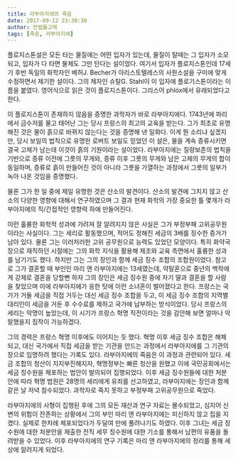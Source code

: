```yaml
---
title: 라부아지에의 죽음
date: 2017-09-12 23:30:30
author: 만렙돌고래
tags: [죽음, 라부아지에]
---
```


플로지스톤설은 모든 타는 물질에는 어떤 입자가 있는데, 물질이 탈때는 그 입자가 소모되고, 입자가 다 타면 물체도 그만 탄다는 설이었다. 여기서 입자가 플로지스톤인데 17세기 후반 독일의 화학자인 베허J. Becher가 아리스토텔레스의 사원소설을 구미에 맞게 수정하면서 제기한 설이다. 그의 제자인 슈탈G. Stahl이 이 입자에 플로기스톤이라는 이름을 붙였다. 영어식으로 읽은 것이 플로지스톤이다. 그리스어 phlóx에서 유래되었다고 한다.

이 플로지스톤이 존재하지 않음을 증명한 과학자가 바로 라부아지에다. 1743년에 파리에서 금수저를 물고 태어난 그는 당시 프랑스의 최고의 교육을 받는다. 그가 최초로 유명해진 것은 물이 흙으로 바뀌지 않는다는 것을 증명해 낸 일화다. 이게 뭔 소리냐 싶겠지만, 당시 보일의 법칙으로 유명한 로버트 보일도 믿었던 이 설은, 물을 계속 증류시키면 결국 고체가 남는데 이것이 흙의 기원이라는 설이었다. 라부아지에는 질량보존의 법칙을 기반으로 증류 이전에 그릇의 무게와, 증류 이후 그릇의 무게와 남은 고체의 무게의 합이 동일하며, 증류로 흙이 만들어진 것이 아니라 그릇을 가열하는 과정에서 그릇의 일부가 녹아 나온 것임을 증명했다.

물론 그가 한 일 중에 제일 유명한 것은 산소의 발견이다. 산소의 발견에 그치지 않고 산소의 다양한 영향에 대해서 연구하였으며 그 결과 현재 화학의 가장 중요한 틀 몇개가 라부아지에의 직/간접적인 영향력 하에 만들어진다.

이런 훌륭한 화학적 성과에 가려져 잘 알려지지 않은 사실은 그가 부정부패 고위공무원이라는 사실이다. 그는 세리로 활동했으며, 적어도 정해진 세금의 3배를 징수한 증거가 남아 있다. 물론 그는 이러저러한 고위 공무원으로 능력도 있었던 모양이다. 특히 화약국장으로 재직하던 시절에는 그의 화학 지식을 활용해 제조와 교육 측면에서 훌륭한 성과를 남기기도 했다. 하지만 그는 그의 장인과 함께 세금 징수 조합의 조합원이었다. 참고로 그가 결혼할 때 부인인 마리 앤 라부아지에는 13세였는데, 약탈혼으로 중년의 백작에게 강제로 결혼을 당할뻔 하자 그의 장인은 세금 징수원 중에 자기 딸과 결혼을 할 사람을 찾았으며 이에 라부아지에가 응한 탓에 이런 소녀혼이 벌어졌다고 한다. 프랑스는 국가가 거둘 세금을 직접 거두는 대신 세금 징수 조합을 두고, 이 세금 징수 조합의 지역별 대리인이 세금을 거둔 후 수수료를 제하고 국가에 납부하는 방식이었다. 당시 프랑스의 세리는 악명이 높았는데, 이 시기가 프랑스 혁명 직전이라는 것을 감안해 보면 얼마나 악랄했을지 짐작이 가능하겠다.

그의 경력은 프랑스 혁명 이후에도 이어지는 듯 했다. 혁명 이후 세금 징수 조합은 해체되고, 대신 국가에서 직접 세금을 받는 기관을 만드는 과정에서 라부아지에를 그 기관의 장으로 임명하려 했다는 기록도 있다. 라부아지에의 죽음은 이 과정과 관련되어 있다. 세금 조합의 청산이 지지부진해지자, 혁명정부는 빠른 청산을 원했고 이에 국민공회에서는 세금 징수원을 체포하는 법안이 발의되어 집행되었다. 이후 세금 징수원들에 대한 처분안에 따라 혁명 법원은 28명의 세리에게 유죄를 선고하였고, 라부아지에는 장인과 함께 같은 날 저녁 참수되었다. 과학자로 죽지 못하고 부정부패 고위공무원으로 죽었다.

라부아지에의 사형이 집행된 후에 그의 모든 재산과 연구 자료는 몰수되었고, 심지어 신변의 위험이 잔존하는 상황에서 그의 부인 마리 앤 라부아지에는 피신하지 않고 집을 지켰다. 실제로 한차례 체포되었다가 두달여 만에 풀려나기도 하였다. 이후 그녀는 세금 징수원에 대한 처분안을 제출한 전직 세무 징수원에 대한 기소를 통해서 남편의 유품을 돌려받을 수 있었다. 이후 라부아지에의 연구 기록은 마리 앤 라부아지에의 정리를 통해 세상에 알려지게 되었다.
